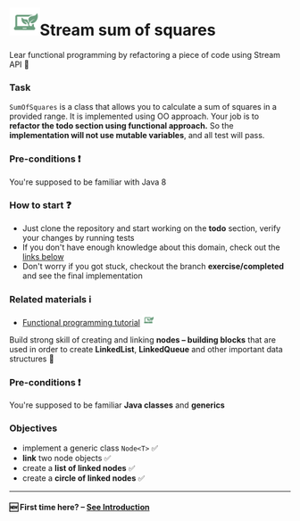 # <img src="https://raw.githubusercontent.com/bobocode-projects/resources/master/image/logo_transparent_background.png" height=50/>Stream sum of squares
Lear functional programming by refactoring a piece of code using Stream API 💪

### Task
`SumOfSquares` is a class that allows you to calculate a sum of squares in a provided range. It is implemented using 
 OO approach. Your job is to **refactor the todo section using functional approach.** So the **implementation will not use 
 mutable variables**, and all test will pass.
 
### Pre-conditions :heavy_exclamation_mark:
You're supposed to be familiar with Java 8

### How to start :question:
* Just clone the repository and start working on the **todo** section, verify your changes by running tests
* If you don't have enough knowledge about this domain, check out the [links below](#related-materials-information_source)
* Don't worry if you got stuck, checkout the branch **exercise/completed** and see the final implementation
 
### Related materials :information_source:
 * [Functional programming tutorial](https://github.com/bobocode-projects/java-functional-features-tutorial/tree/master/functional-programming-basics) <img src="https://raw.githubusercontent.com/bobocode-projects/resources/master/image/logo_transparent_background.png" height=20/>



Build strong skill of creating and linking **nodes – building blocks** that are used in order to create **LinkedList**, **LinkedQueue** and other
important data structures 💪

### Pre-conditions ❗
You're supposed to be familiar **Java classes** and **generics**

### Objectives
* implement a generic class `Node<T>` ✅
* **link** two node objects ✅
* create a **list of linked nodes** ✅
* create a **circle of linked nodes** ✅

---
#### 🆕 First time here? – [See Introduction](https://github.com/bobocode-projects/java-fundamentals-course/tree/main/0-0-intro#introduction)